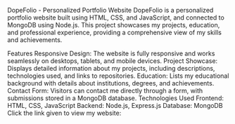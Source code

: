 DopeFolio - Personalized Portfolio Website
DopeFolio is a personalized portfolio website built using HTML, CSS, and JavaScript, and connected to MongoDB using Node.js. This project showcases my projects, education, and professional experience, providing a comprehensive view of my skills and achievements.

Features
Responsive Design: The website is fully responsive and works seamlessly on desktops, tablets, and mobile devices.
Project Showcase: Displays detailed information about my projects, including descriptions, technologies used, and links to repositories.
Education: Lists my educational background with details about institutions, degrees, and achievements.
Contact Form: Visitors can contact me directly through a form, with submissions stored in a MongoDB database.
Technologies Used
Frontend: HTML, CSS, JavaScript
Backend: Node.js, Express.js
Database: MongoDB
Click the link given to view my website: 
